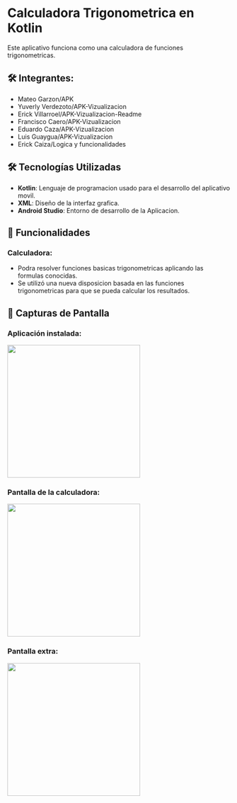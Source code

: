 # Calculadora Trigonometrica en Kotlin 
Este aplicativo funciona como una calculadora de funciones trigonometricas.

## 🛠️ Integrantes: 

- Mateo Garzon/APK
- Yuverly Verdezoto/APK-Vizualizacion
- Erick Villarroel/APK-Vizualizacion-Readme
- Francisco Caero/APK-Vizualizacion
- Eduardo Caza/APK-Vizualizacion
- Luis Guaygua/APK-Vizualizacion
- Erick Caiza/Logica y funcionalidades

## 🛠️ Tecnologías Utilizadas

- **Kotlin**: Lenguaje de programacion usado para el desarrollo del aplicativo movil.
- **XML**: Diseño de la interfaz grafica.
- **Android Studio**: Entorno de desarrollo de la Aplicacion.  

## 📱 Funcionalidades

### Calculadora:
 - Podra resolver funciones basicas trigonometricas aplicando las formulas conocidas. 
 - Se utilizó una nueva disposicion basada en las funciones trigonometricas para que se pueda calcular los resultados.

## 📸 Capturas de Pantalla

### Aplicación instalada:
<img src=![{64B65336-7FDF-4408-8557-B47AADA05800}](https://github.com/user-attachments/assets/507991ea-1efa-4afa-bdd2-6a3f10f0987f)
 width="300" />

### Pantalla de la calculadora:
<img src=![{8A8D9EF0-46FF-4725-8C16-38700441DB99}](https://github.com/user-attachments/assets/be27bd70-2574-4c3d-91b4-c00834284069)
 width="300" />

### Pantalla extra:
<img src=![{7959AC67-5D11-440B-98AE-93C7AC070E7E}](https://github.com/user-attachments/assets/56dee3a9-000d-42d1-8657-632b4a44b019)
 width="300" />

